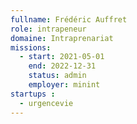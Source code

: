 ```yaml
---
fullname: Frédéric Auffret
role: intrapeneur
domaine: Intraprenariat
missions:
  - start: 2021-05-01
    end: 2022-12-31
    status: admin
    employer: minint
startups :
  - urgencevie
---
```

